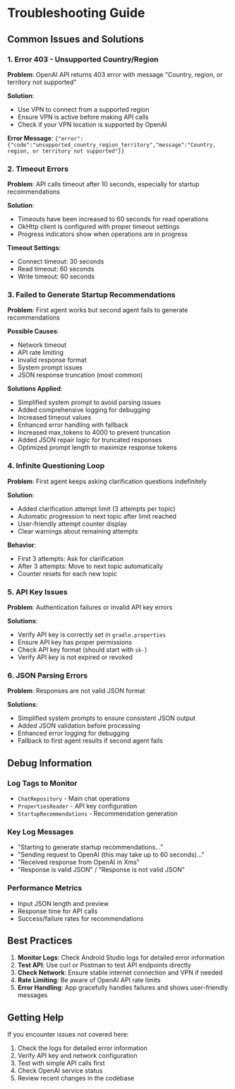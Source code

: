 # Troubleshooting Guide

## Common Issues and Solutions

### 1. Error 403 - Unsupported Country/Region

**Problem**: OpenAI API returns 403 error with message "Country, region, or territory not supported"

**Solution**: 
- Use VPN to connect from a supported region
- Ensure VPN is active before making API calls
- Check if your VPN location is supported by OpenAI

**Error Message**: `{"error":{"code":"unsupported_country_region_territory","message":"Country, region, or territory not supported"}}`

### 2. Timeout Errors

**Problem**: API calls timeout after 10 seconds, especially for startup recommendations

**Solution**:
- Timeouts have been increased to 60 seconds for read operations
- OkHttp client is configured with proper timeout settings
- Progress indicators show when operations are in progress

**Timeout Settings**:
- Connect timeout: 30 seconds
- Read timeout: 60 seconds  
- Write timeout: 60 seconds

### 3. Failed to Generate Startup Recommendations

**Problem**: First agent works but second agent fails to generate recommendations

**Possible Causes**:
- Network timeout
- API rate limiting
- Invalid response format
- System prompt issues
- JSON response truncation (most common)

**Solutions Applied**:
- Simplified system prompt to avoid parsing issues
- Added comprehensive logging for debugging
- Increased timeout values
- Enhanced error handling with fallback
- Increased max_tokens to 4000 to prevent truncation
- Added JSON repair logic for truncated responses
- Optimized prompt length to maximize response tokens

### 4. Infinite Questioning Loop

**Problem**: First agent keeps asking clarification questions indefinitely

**Solution**:
- Added clarification attempt limit (3 attempts per topic)
- Automatic progression to next topic after limit reached
- User-friendly attempt counter display
- Clear warnings about remaining attempts

**Behavior**:
- First 3 attempts: Ask for clarification
- After 3 attempts: Move to next topic automatically
- Counter resets for each new topic

### 5. API Key Issues

**Problem**: Authentication failures or invalid API key errors

**Solutions**:
- Verify API key is correctly set in `gradle.properties`
- Ensure API key has proper permissions
- Check API key format (should start with `sk-`)
- Verify API key is not expired or revoked

### 6. JSON Parsing Errors

**Problem**: Responses are not valid JSON format

**Solutions**:
- Simplified system prompts to ensure consistent JSON output
- Added JSON validation before processing
- Enhanced error logging for debugging
- Fallback to first agent results if second agent fails

## Debug Information

### Log Tags to Monitor
- `ChatRepository` - Main chat operations
- `PropertiesReader` - API key configuration
- `StartupRecommendations` - Recommendation generation

### Key Log Messages
- "Starting to generate startup recommendations..."
- "Sending request to OpenAI (this may take up to 60 seconds)..."
- "Received response from OpenAI in Xms"
- "Response is valid JSON" / "Response is not valid JSON"

### Performance Metrics
- Input JSON length and preview
- Response time for API calls
- Success/failure rates for recommendations

## Best Practices

1. **Monitor Logs**: Check Android Studio logs for detailed error information
2. **Test API**: Use curl or Postman to test API endpoints directly
3. **Check Network**: Ensure stable internet connection and VPN if needed
4. **Rate Limiting**: Be aware of OpenAI API rate limits
5. **Error Handling**: App gracefully handles failures and shows user-friendly messages

## Getting Help

If you encounter issues not covered here:

1. Check the logs for detailed error information
2. Verify API key and network configuration
3. Test with simple API calls first
4. Check OpenAI service status
5. Review recent changes in the codebase
